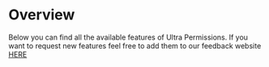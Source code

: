 # Overview
Below you can find all the available features of Ultra Permissions. If you want to request new features feel free to add them to our feedback website [HERE](https://feedback.techscode.de/t/ultra-permissions)
